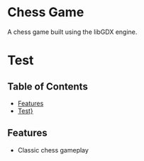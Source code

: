 # Chess Game

A chess game built using the libGDX engine.

# Test

## Table of Contents
- [Features](#features)
- [Test}](#test) 

## Features
- Classic chess gameplay
